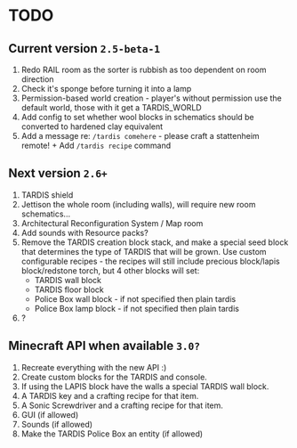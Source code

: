 # TODO

## Current version `2.5-beta-1`
1. Redo RAIL room as the sorter is rubbish as too dependent on room direction
2. Check it's sponge before turning it into a lamp
3. Permission-based world creation - player's without permission use the default world, those with it get a TARDIS_WORLD
4. Add config to set whether wool blocks in schematics should be converted to hardened clay equivalent
5. Add a message re: `/tardis comehere` - please craft a stattenheim remote! + Add `/tardis recipe` command

## Next version `2.6+`
1. TARDIS shield
2. Jettison the whole room (including walls), will require new room schematics...
3. Architectural Reconfiguration System / Map room
4. Add sounds with Resource packs?
5. Remove the TARDIS creation block stack, and make a special seed block that determines the type of TARDIS that will be grown. Use custom configurable recipes - the recipes will still include precious block/lapis block/redstone torch, but 4 other blocks will set:
    * TARDIS wall block
    * TARDIS floor block
    * Police Box wall block - if not specified then plain tardis
    * Police Box lamp block - if not specified then plain tardis
6. ?

## Minecraft API when available `3.0?`
1. Recreate everything with the new API :)
2. Create custom blocks for the TARDIS and console.
3. If using the LAPIS block have the walls a special TARDIS wall block.
4. A TARDIS key and a crafting recipe for that item.
5. A Sonic Screwdriver and a crafting recipe for that item.
6. GUI (if allowed)
7. Sounds (if allowed)
8. Make the TARDIS Police Box an entity (if allowed)
